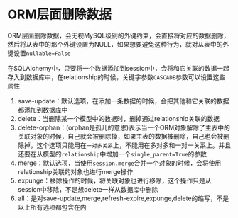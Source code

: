 # ORM层面删除数据
ORM层面删除数据，会无视MySQL级别的外键约束，会直接将对应的数据删除，然后将从表中的那个外键设置为NULL，如果想要避免这种行为，就对从表中的外键设置`nullable=False`

在SQLAlchemy中，只要将一个数据添加到session中，会将和它关联的数据一起存入到数据库中，在relationship的时候，关键字参数`CASCADE`参数可以设置这些属性

1. save-update：默认选项，在添加一条数据的时候，会把其他和它关联的数据都添加到数据库中
2. delete：当删除某一个模型中的数据时，删掉通过relationship关联的数据
3. delete-orphan：(orphan是孤儿的意思)表示当一个ORM对象解除了主表中的关联对象的时候，自己就会被删除掉，如果主表的数据被删除，自己也会被删除掉，这个选项只能用在`一对多关系`上，不能用在多对多和一对一关系上。并且还要在从模型的`relationship`中增加一个`single_parent=True`的参数
4. merge：默认选项，当使用`session.merge`合并一个对象的时候，会将使用relationship关联的对象也进行merge操作
5. expunge：移除操作的时候，将关联对象也进行移除，这个操作只是从session中移除，不是想delete一样从数据库中删除
6. all：是对save-update,merge,refresh-expire,expunge,delete的缩写，不是以上所有选项都包含在内